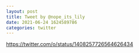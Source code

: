 ```yaml
--- 
layout: post 
title: Tweet by @nope_its_lily 
date: 2021-06-24 1624589786 
categories: twitter 
--- 
```

https://twitter.com/o/status/1408257726564626434